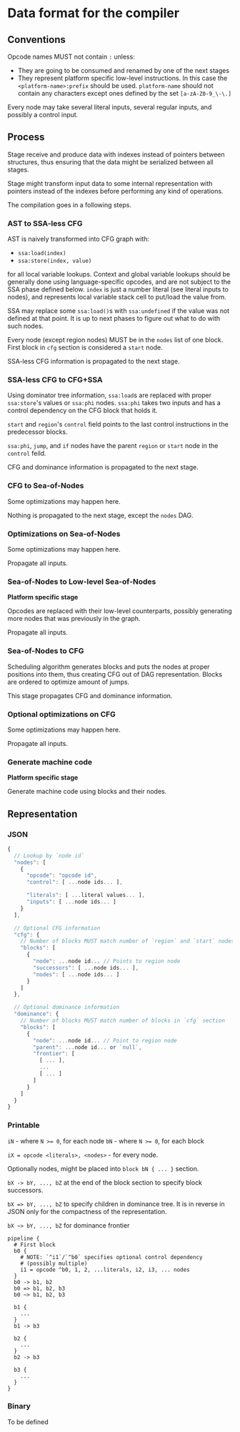 # Data format for the compiler

## Conventions

Opcode names MUST not contain `:` unless:

* They are going to be consumed and renamed by one of the next stages
* They represent platform specific low-level instructions. In this case the
  `<platform-name>:prefix` should be used. `platform-name` should not contain
  any characters except ones defined by the set `[a-zA-Z0-9_\-\.]`

Every node may take several literal inputs, several regular inputs, and
possibly a control input.

## Process

Stage receive and produce data with indexes instead of pointers between
structures, thus ensuring that the data might be serialized between all stages.

Stage might transform input data to some internal representation with pointers
instead of the indexes before performing any kind of operations.

The compilation goes in a following steps.

### AST to SSA-less CFG

AST is naively transformed into CFG graph with:

* `ssa:load(index)`
* `ssa:store(index, value)`

for all local variable lookups. Context and global variable lookups should be
generally done using language-specific opcodes, and are not subject to the SSA
phase defined below. `index` is just a number literal (see literal inputs to
nodes), and represents local variable stack cell to put/load the value from.

SSA may replace some `ssa:load()`s with `ssa:undefined` if the value was not
defined at that point. It is up to next phases to figure out what to do with
such nodes.

Every node (except region nodes) MUST be in the `nodes` list of one block. First
block in `cfg` section is considered a `start` node.

SSA-less CFG information is propagated to the next stage.

### SSA-less CFG to CFG+SSA

Using dominator tree information, `ssa:load`s are replaced with proper
`ssa:store`'s values or `ssa:phi` nodes. `ssa:phi` takes two inputs and
has a control dependency on the CFG block that holds it.

`start` and `region`'s `control` field points to the last control instructions
in the predecessor blocks.

`ssa:phi`, `jump`, and `if` nodes have the parent `region` or `start` node in
the `control` feild.

CFG and dominance information is propagated to the next stage.

### CFG to Sea-of-Nodes

Some optimizations may happen here.

Nothing is propagated to the next stage, except the `nodes` DAG.

### Optimizations on Sea-of-Nodes

Some optimizations may happen here.

Propagate all inputs.

### Sea-of-Nodes to Low-level Sea-of-Nodes

**Platform specific stage**

Opcodes are replaced with their low-level counterparts, possibly generating more
nodes that was previously in the graph.

Propagate all inputs.

### Sea-of-Nodes to CFG

Scheduling algorithm generates blocks and puts the nodes at proper
positions into them, thus creating CFG out of DAG representation. Blocks are
ordered to optimize amount of jumps.

This stage propagates CFG and dominance information.

### Optional optimizations on CFG

Some optimizations may happen here.

Propagate all inputs.

### Generate machine code

**Platform specific stage**

Generate machine code using blocks and their nodes.

## Representation

### JSON

```js
{
  // Lookup by `node id`
  "nodes": [
    {
      "opcode": "opcode id",
      "control": [ ...node ids... ],

      "literals": [ ...literal values... ],
      "inputs": [ ...node ids... ]
    }
  ],

  // Optional CFG information
  "cfg": {
    // Number of blocks MUST match number of `region` and `start` nodes
    "blocks": [
      {
        "node": ...node id... // Points to region node
        "successors": [ ...node ids... ],
        "nodes": [ ...node ids... ]
      }
    ]
  },

  // Optional dominance information
  "dominance": {
    // Number of blocks MUST match number of blocks in `cfg` section
    "blocks": [
      {
        "node": ...node id... // Point to region node
        "parent": ...node id... or `null`,
        "frontier": [
          [ ... ],
          ...
          [ ... ]
        ]
      }
    ]
  }
}
```

### Printable

`iN` - where `N >= 0`, for each node
`bN` - where `N >= 0`, for each block

`iX = opcode <literals>, <nodes>` - for every node.

Optionally nodes, might be placed into `block bN { ... }` section.

`bX -> bY, ..., bZ` at the end of the block section to specify block
successors.

`bX => bY, ..., bZ` to specify children in dominance tree. It is in reverse in
JSON only for the compactness of the representation.

`bX ~> bY, ..., bZ` for dominance frontier

```
pipeline {
  # First block
  b0 {
    # NOTE: `^i1`/`^b0` specifies optional control dependency
    # (possibly multiple)
    i1 = opcode ^b0, 1, 2, ...literals, i2, i3, ... nodes
  }
  b0 -> b1, b2
  b0 => b1, b2, b3
  b0 ~> b1, b2, b3

  b1 {
    ...
  }
  b1 -> b3

  b2 {
    ...
  }
  b2 -> b3

  b3 {
    ...
  }
}
```

### Binary

To be defined
